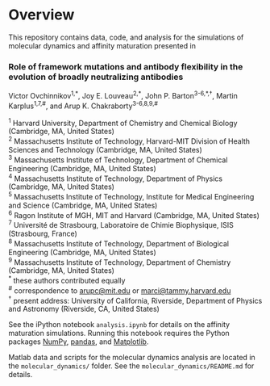 # Overview

This repository contains data, code, and analysis for the simulations of molecular dynamics and affinity maturation presented in

### Role of framework mutations and antibody flexibility in the evolution of broadly neutralizing antibodies  

Victor Ovchinnikov<sup>1,\*</sup>, Joy E. Louveau<sup>2,\*</sup>, John P. Barton<sup>3-6,\*,†</sup>, Martin Karplus<sup>1,7,#</sup>, and Arup K. Chakraborty<sup>3-6,8,9,#</sup>  

<sup>1</sup> Harvard University, Department of Chemistry and Chemical Biology (Cambridge, MA, United States)  
<sup>2</sup> Massachusetts Institute of Technology, Harvard-MIT Division of Health Sciences and Technology (Cambridge, MA, United States)  
<sup>3</sup> Massachusetts Institute of Technology, Department of Chemical Engineering (Cambridge, MA, United States)  
<sup>4</sup> Massachusetts Institute of Technology, Department of Physics (Cambridge, MA, United States)  
<sup>5</sup> Massachusetts Institute of Technology, Institute for Medical Engineering and Science (Cambridge, MA, United States)  
<sup>6</sup> Ragon Institute of MGH, MIT and Harvard (Cambridge, MA, United States)  
<sup>7</sup> Université de Strasbourg, Laboratoire de Chimie Biophysique, ISIS (Strasbourg, France)  
<sup>8</sup> Massachusetts Institute of Technology, Department of Biological Engineering (Cambridge, MA, United States)  
<sup>9</sup> Massachusetts Institute of Technology, Department of Chemistry (Cambridge, MA, United States)  
<sup>\*</sup> these authors contributed equally  
<sup>#</sup> correspondence to arupc@mit.edu or marci@tammy.harvard.edu  
<sup>†</sup> present address: University of California, Riverside, Department of Physics and Astronomy (Riverside, CA, United States)

See the iPython notebook `analysis.ipynb` for details on the affinity maturation simulations. Running this notebook requires the Python packages [NumPy](http://www.numpy.org/), [pandas](http://pandas.pydata.org/), and [Matplotlib](https://matplotlib.org/).

Matlab data and scripts for the molecular dynamics analysis are located in the `molecular_dynamics/` folder. See the `molecular_dynamics/README.md` for details.
